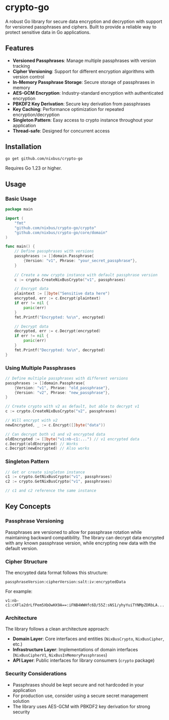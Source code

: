 # crypto-go

A robust Go library for secure data encryption and decryption with support for versioned passphrases and ciphers. Built to provide a reliable way to protect sensitive data in Go applications.

## Features

- **Versioned Passphrases**: Manage multiple passphrases with version tracking
- **Cipher Versioning**: Support for different encryption algorithms with version control
- **In-Memory Passphrase Storage**: Secure storage of passphrases in memory
- **AES-GCM Encryption**: Industry-standard encryption with authenticated encryption
- **PBKDF2 Key Derivation**: Secure key derivation from passphrases
- **Key Caching**: Performance optimization for repeated encryption/decryption
- **Singleton Pattern**: Easy access to crypto instance throughout your application
- **Thread-safe**: Designed for concurrent access

## Installation

```sh
go get github.com/nixbus/crypto-go
```

Requires Go 1.23 or higher.

## Usage

### Basic Usage

```go
package main

import (
    "fmt"
    "github.com/nixbus/crypto-go/crypto"
    "github.com/nixbus/crypto-go/core/domain"
)

func main() {
    // Define passphrases with versions
    passphrases := []domain.Passphrase{
        {Version: "v1", Phrase: "your_secret_passphrase"},
    }
    
    // Create a new crypto instance with default passphrase version
    c := crypto.CreateNixBusCrypto("v1", passphrases)

    // Encrypt data
    plaintext := []byte("Sensitive data here")
    encrypted, err := c.Encrypt(plaintext)
    if err != nil {
        panic(err)
    }
    fmt.Printf("Encrypted: %s\n", encrypted)

    // Decrypt data
    decrypted, err := c.Decrypt(encrypted)
    if err != nil {
        panic(err)
    }
    fmt.Printf("Decrypted: %s\n", decrypted)
}
```

### Using Multiple Passphrases

```go
// Define multiple passphrases with different versions
passphrases := []domain.Passphrase{
    {Version: "v1", Phrase: "old_passphrase"},
    {Version: "v2", Phrase: "new_passphrase"},
}

// Create crypto with v2 as default, but able to decrypt v1
c := crypto.CreateNixBusCrypto("v2", passphrases)

// Will encrypt with v2
newEncrypted, _ := c.Encrypt([]byte("data"))

// Can decrypt both v1 and v2 encrypted data
oldEncrypted := []byte("v1:nb-c1:...") // v1 encrypted data
c.Decrypt(oldEncrypted) // Works
c.Decrypt(newEncrypted) // Also works
```

### Singleton Pattern

```go
// Get or create singleton instance
c1 := crypto.GetNixBusCrypto("v1", passphrases)
c2 := crypto.GetNixBusCrypto("v1", passphrases)

// c1 and c2 reference the same instance
```

## Key Concepts

### Passphrase Versioning

Passphrases are versioned to allow for passphrase rotation while maintaining backward compatibility. The library can decrypt data encrypted with any known passphrase version, while encrypting new data with the default version.

### Cipher Structure

The encrypted data format follows this structure:
```
passphraseVersion:cipherVersion:salt:iv:encryptedData
```

For example:
```
v1:nb-c1:cXFla2drLfPem5XbOwHX9A==:iFNB4WWHfc6D/55Z:sNS1/yhyYuiTYNMpZDRbLA...
```

### Architecture

The library follows a clean architecture approach:

- **Domain Layer**: Core interfaces and entities (`NixBusCrypto`, `NixBusCipher`, etc.)
- **Infrastructure Layer**: Implementations of domain interfaces (`NixBusCipherV1`, `NixBusInMemoryPassphrases`)
- **API Layer**: Public interfaces for library consumers (`crypto` package)

### Security Considerations

- Passphrases should be kept secure and not hardcoded in your application
- For production use, consider using a secure secret management solution
- The library uses AES-GCM with PBKDF2 key derivation for strong security
